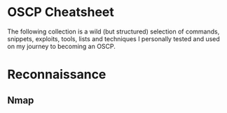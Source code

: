 # OSCP Cheatsheet

The following collection is a wild (but structured) selection of commands, snippets, exploits, tools, lists and techniques I personally tested and used on my journey to becoming an OSCP.

# Reconnaissance

## Nmap